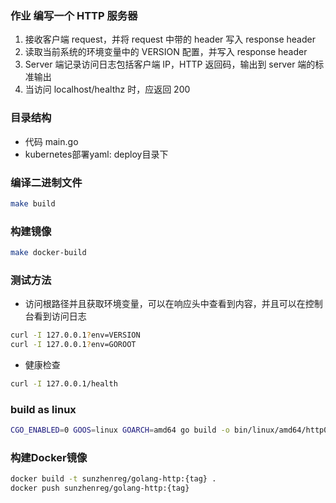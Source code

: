 ### 作业 编写一个 HTTP 服务器

1. 接收客户端 request，并将 request 中带的 header 写入 response header
2. 读取当前系统的环境变量中的 VERSION 配置，并写入 response header
3. Server 端记录访问日志包括客户端 IP，HTTP 返回码，输出到 server 端的标准输出
4. 当访问 localhost/healthz 时，应返回 200

### 目录结构
* 代码 main.go
* kubernetes部署yaml: deploy目录下

### 编译二进制文件
```bash
make build
```
### 构建镜像
```bash
make docker-build
```

### 测试方法
* 访问根路径并且获取环境变量，可以在响应头中查看到内容，并且可以在控制台看到访问日志
```bash
curl -I 127.0.0.1?env=VERSION
curl -I 127.0.0.1?env=GOROOT 
```
* 健康检查
```bash
curl -I 127.0.0.1/health
```
### build as linux
```bash
CGO_ENABLED=0 GOOS=linux GOARCH=amd64 go build -o bin/linux/amd64/http01  .
 ```
### 构建Docker镜像
```bash
docker build -t sunzhenreg/golang-http:{tag} .
docker push sunzhenreg/golang-http:{tag}
```